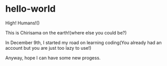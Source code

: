 # hello-world

High! Humans!()

This is Chirisama on the earth!(where else you could be?)

In December 9th, I started my road on learning coding(You already had an account but you are just too lazy to use!)

Anyway, hope I can have some new progess.
